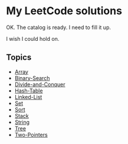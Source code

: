 # My LeetCode solutions

OK. The catalog is ready. I need to fill it up.

I wish I could hold on.

## Topics
- [Array](Topics/Topic-Array.md)
- [Binary-Search](Topics/Topic-Binary-Search.md)
- [Divide-and-Conquer](Topics/Topic-Divide-and-Conquer.md)
- [Hash-Table](Topics/Hash-Table.md)
- [Linked-List](Topics/Topic-Linked-List.md)
- [Set](Topics/Topic-Set.md)
- [Sort](Topics/Topic-Sort.md)
- [Stack](Topics/Topic-Stack.md)
- [String](Topics/Topic-String.md)
- [Tree](Topics/Topic-Tree.md)
- [Two-Pointers](Topics/Topic-Two-Pointers.md)
